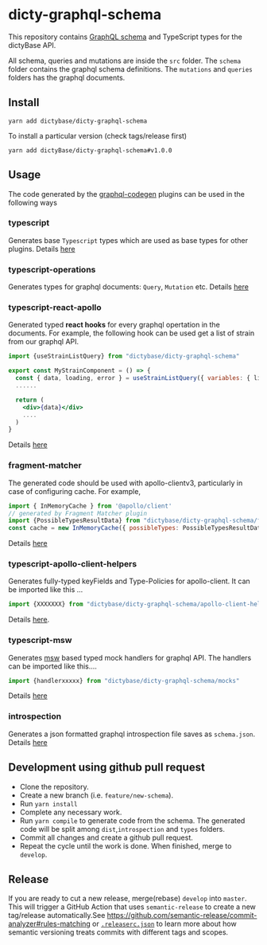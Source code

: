 # dicty-graphql-schema
This repository contains [GraphQL
schema](https://graphql.github.io/learn/schema/) and TypeScript types for the
dictyBase API.

All schema, queries and mutations are inside the `src` folder. The `schema`
folder contains the graphql schema definitions. The `mutations` and
`queries` folders has the graphql documents. 

## Install
`yarn add dictybase/dicty-graphql-schema`   

To install a particular version (check tags/release first)  

 `yarn add dictyBase/dicty-graphql-schema#v1.0.0`

## Usage
The code generated by the
[graphql-codegen](https://www.the-guild.dev/graphql/codegen) plugins can be
used in the following ways

### typescript
Generates base `Typescript` types which are used as base types for other
plugins. Details
[here](https://www.the-guild.dev/graphql/codegen/plugins/typescript/typescript)

### typescript-operations
Generates types for graphql documents: `Query`, `Mutation` etc. Details
[here](https://www.the-guild.dev/graphql/codegen/plugins/typescript/typescript-operations)

### typescript-react-apollo
Generated typed __react hooks__ for every graphql opertation in the documents.
For example, the following hook can be used get a list of strain from our graphql API.
```jsx 
import {useStrainListQuery} from "dictybase/dicty-graphql-schema"

export const MyStrainComponent = () => {
  const { data, loading, error } = useStrainListQuery({ variables: { limit }})
  ......

  return (
    <div>{data}</div>
    ....
  )
}
```
Details [here](https://www.the-guild.dev/graphql/codegen/plugins/typescript/typescript-react-apollo)

### fragment-matcher
The generated code should be used with apollo-clientv3, particularly in case of
configuring cache. For example,
```jsx 
import { InMemoryCache } from '@apollo/client'
// generated by Fragment Matcher plugin
import {PossibleTypesResultData} from "dictybase/dicty-graphql-schema/fragment"
const cache = new InMemoryCache({ possibleTypes: PossibleTypesResultData.possibleTypes })
```
Details [here](https://www.the-guild.dev/graphql/codegen/plugins/other/fragment-matcher)

### typescript-apollo-client-helpers
Generates fully-typed keyFields and Type-Policies for apollo-client. 
It can be imported like this ...
```jsx 
import {XXXXXXX} from "dictybase/dicty-graphql-schema/apollo-client-helpers"
```
Details
[here](https://www.the-guild.dev/graphql/codegen/plugins/typescript/typescript-apollo-client-helpers).

### typescript-msw
Generates [msw](https://github.com/mswjs/msw) based typed mock handlers for
graphql API. The handlers can be imported like this.... 
```jsx 
import {handlerxxxxx} from "dictybase/dicty-graphql-schema/mocks"
```
Details
[here](https://www.the-guild.dev/graphql/codegen/plugins/typescript/typescript-msw)

### introspection
Generates a json formatted graphql introspection file saves as `schema.json`.
Details
[here](https://www.the-guild.dev/graphql/codegen/plugins/other/introspection)

## Development using github pull request
- Clone the repository.
- Create a new branch (i.e. `feature/new-schema`).
- Run `yarn install`
- Complete any necessary work.
- Run `yarn compile` to generate code from the schema. The generated code will
  be split among `dist`,`introspection` and `types` folders.
- Commit all changes and create a github pull request.
- Repeat the cycle until the work is done. When finished, merge to `develop`.

## Release
If you are ready to cut a new release, merge(rebase) `develop` into `master`.
This will trigger a GitHub Action that uses `semantic-release` to create a new
tag/release automatically.See
https://github.com/semantic-release/commit-analyzer#rules-matching or
[`.releaserc.json`](https://github.com/dictyBase/dicty-graphql-schema/blob/develop/.releaserc.json)
to learn more about how semantic versioning treats commits with different tags
and scopes.
